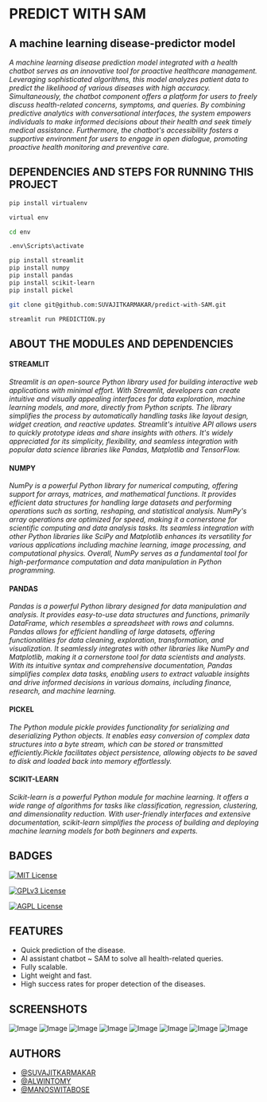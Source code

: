# PREDICT WITH SAM 
## A machine learning disease-predictor model

*A machine learning disease prediction model integrated with a health chatbot serves as an innovative tool for proactive healthcare management. Leveraging sophisticated algorithms, this model analyzes patient data to predict the likelihood of various diseases with high accuracy. Simultaneously, the chatbot component offers a platform for users to freely discuss health-related concerns, symptoms, and queries. By combining predictive analytics with conversational interfaces, the system empowers individuals to make informed decisions about their health and seek timely medical assistance. Furthermore, the chatbot's accessibility fosters a supportive environment for users to engage in open dialogue, promoting proactive health monitoring and preventive care.*

## DEPENDENCIES AND STEPS FOR RUNNING THIS PROJECT
```bash
pip install virtualenv
```

```bash
virtual env
```

```bash
cd env
```

```bash
.env\Scripts\activate
```

```bash
pip install streamlit 
pip install numpy
pip install pandas
pip install scikit-learn
pip install pickel
```

```bash
git clone git@github.com:SUVAJITKARMAKAR/predict-with-SAM.git
```

```bash
streamlit run PREDICTION.py
```

## ABOUT THE MODULES AND DEPENDENCIES
#### STREAMLIT
*Streamlit is an open-source Python library used for building interactive web applications with minimal effort. With Streamlit, developers can create intuitive and visually appealing interfaces for data exploration, machine learning models, and more, directly from Python scripts. The library simplifies the process by automatically handling tasks like layout design, widget creation, and reactive updates. Streamlit's intuitive API allows users to quickly prototype ideas and share insights with others. It's widely appreciated for its simplicity, flexibility, and seamless integration with popular data science libraries like Pandas, Matplotlib and TensorFlow.*

#### NUMPY
*NumPy is a powerful Python library for numerical computing, offering support for arrays, matrices, and mathematical functions. It provides efficient data structures for handling large datasets and performing operations such as sorting, reshaping, and statistical analysis. NumPy's array operations are optimized for speed, making it a cornerstone for scientific computing and data analysis tasks. Its seamless integration with other Python libraries like SciPy and Matplotlib enhances its versatility for various applications including machine learning, image processing, and computational physics. Overall, NumPy serves as a fundamental tool for high-performance computation and data manipulation in Python programming.*

#### PANDAS
*Pandas is a powerful Python library designed for data manipulation and analysis. It provides easy-to-use data structures and functions, primarily DataFrame, which resembles a spreadsheet with rows and columns. Pandas allows for efficient handling of large datasets, offering functionalities for data cleaning, exploration, transformation, and visualization. It seamlessly integrates with other libraries like NumPy and Matplotlib, making it a cornerstone tool for data scientists and analysts. With its intuitive syntax and comprehensive documentation, Pandas simplifies complex data tasks, enabling users to extract valuable insights and drive informed decisions in various domains, including finance, research, and machine learning.*

#### PICKEL
*The Python module pickle provides functionality for serializing and deserializing Python objects. It enables easy conversion of complex data structures into a byte stream, which can be stored or transmitted efficiently.Pickle facilitates object persistence, allowing objects to be saved to disk and loaded back into memory effortlessly.*

#### SCIKIT-LEARN
*Scikit-learn is a powerful Python module for machine learning. It offers a wide range of algorithms for tasks like classification, regression, clustering, and dimensionality reduction. With user-friendly interfaces and extensive documentation, scikit-learn simplifies the process of building and deploying machine learning models for both beginners and experts.*

## BADGES

[![MIT License](https://img.shields.io/badge/License-MIT-green.svg)](https://choosealicense.com/licenses/mit/)

[![GPLv3 License](https://img.shields.io/badge/License-GPL%20v3-yellow.svg)](https://opensource.org/licenses/)

[![AGPL License](https://img.shields.io/badge/license-AGPL-blue.svg)](http://www.gnu.org/licenses/agpl-3.0)


## FEATURES

- Quick prediction of the disease.
- AI assistant chatbot ~ SAM to solve all health-related queries.
- Fully scalable.
- Light weight and fast.
- High success rates for proper detection of the diseases.


## SCREENSHOTS
![Image](Images/D-INTRO.png)
![Image](Images/D-PREDICT.png)
![Image](Images/C-INTRO.png)
![Image](Images/C-PREDICT.png)
![Image](Images/P-INTRO.png)
![Image](Images/P-PREDICT.png)
![Image](Images/ASKSAM.png)
![Image](Images/MANDD.png)



## AUTHORS

- [@SUVAJITKARMAKAR](https://github.com/SUVAJITKARMAKAR)
- [@ALWINTOMY](https://github.com/ALW-N)
- [@MANOSWITABOSE](https://github.com/manoswita2501)

